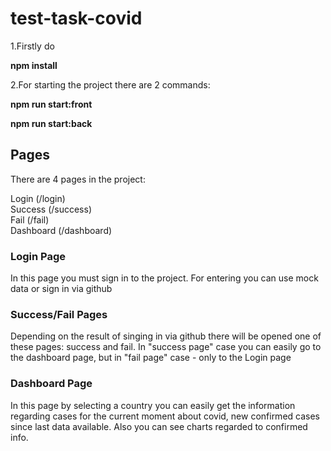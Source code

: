 # test-task-covid

1.Firstly do

**npm install**

2.For starting the project there are 2 commands:

**npm run start:front**

**npm run start:back**

## Pages

There are 4 pages in the project:

Login (/login)<br>
Success (/success)<br>
Fail (/fail)<br>
Dashboard (/dashboard)<br>

### Login Page

In this page you must sign in to the project. For entering you can use mock data or sign in via github

### Success/Fail Pages
Depending on the result of singing in via github there will be opened one of these pages: success and fail. In "success page" case you can easily go to the dashboard page, but in "fail page" case - only to the Login page

### Dashboard Page
In this page by selecting a country you can easily get the information regarding cases for the current moment about covid, new confirmed cases since last data available. Also you can see charts regarded to confirmed info.